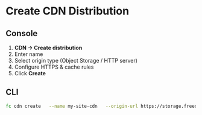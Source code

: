 # Create CDN Distribution

## Console
1. **CDN → Create distribution**
2. Enter name
3. Select origin type (Object Storage / HTTP server)
4. Configure HTTPS & cache rules
5. Click **Create**

## CLI
```bash
fc cdn create   --name my-site-cdn   --origin-url https://storage.freedomcloud.net/mybucket
```
